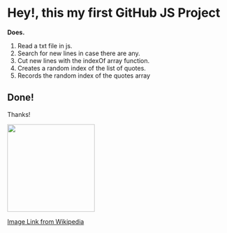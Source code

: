 # Hey!, this my first GitHub JS Project 

**Does.**

1. Read a txt file in js.
2. Search for new lines in case there are any.
3. Cut new lines with the indexOf array function.
4. Creates a random index of the list of quotes. 
5. Records the random index of the quotes array

## Done!

Thanks! 

<img src="https://upload.wikimedia.org/wikipedia/commons/9/99/Unofficial_JavaScript_logo_2.svg" alt="" width="200px" height="200px">

[Image Link from Wikipedia](https://simple.wikipedia.org/wiki/JavaScript)
